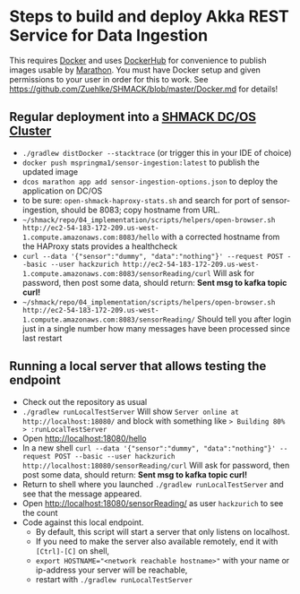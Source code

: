 # Steps to build and deploy Akka REST Service for Data Ingestion

This requires [Docker](https://www.docker.com/) and uses [DockerHub](https://hub.docker.com/) for convenience to publish images usable by [Marathon](https://docs.mesosphere.com/1.7/usage/tutorials/docker-app/).
You must have Docker setup and given permissions to your user in order for this to work.
See <https://github.com/Zuehlke/SHMACK/blob/master/Docker.md> for details!

## Regular deployment into a [SHMACK DC/OS Cluster](https://github.com/Zuehlke/SHMACK)

* `./gradlew distDocker --stacktrace` (or trigger this in your IDE of choice)
* `docker push mspringma1/sensor-ingestion:latest` to publish the updated image
* `dcos marathon app add sensor-ingestion-options.json` to deploy the application on DC/OS
* to be sure: `open-shmack-haproxy-stats.sh` and search for port of sensor-ingestion, should be 8083; copy hostname from URL.
* `~/shmack/repo/04_implementation/scripts/helpers/open-browser.sh  http://ec2-54-183-172-209.us-west-1.compute.amazonaws.com:8083/hello` with a corrected hostname from the HAProxy stats provides a healthcheck
* `curl --data '{"sensor":"dummy", "data":"nothing"}' --request POST --basic --user hackzurich http://ec2-54-183-172-209.us-west-1.compute.amazonaws.com:8083/sensorReading/curl`
  Will ask for password, then post some data, should return: **Sent msg to kafka topic curl!**
* `~/shmack/repo/04_implementation/scripts/helpers/open-browser.sh  http://ec2-54-183-172-209.us-west-1.compute.amazonaws.com:8083/sensorReading/`
  Should tell you after login just in a single number how many messages have been processed since last restart
  
## Running a local server that allows testing the endpoint
* Check out the repository as usual
* `./gradlew runLocalTestServer`
  Will show `Server online at http://localhost:18080/` and block with something like `> Building 80% > :runLocalTestServer`
* Open <http://localhost:18080/hello>
* In a new shell `curl --data '{"sensor":"dummy", "data":"nothing"}' --request POST --basic --user hackzurich http://localhost:18080/sensorReading/curl`
  Will ask for password, then post some data, should return: **Sent msg to kafka topic curl!**
* Return to shell where you launched `./gradlew runLocalTestServer` and see that the message appeared.
* Open <http://localhost:18080/sensorReading/> as user `hackzurich` to see the count
* Code against this local endpoint. 
  * By default, this script will start a server that only listens on localhost. 
  * If you need to make the server also available remotely, end it with `[Ctrl]-[C]` on shell,
  * `export HOSTNAME="<network reachable hostname>"` with your name or ip-address your server will be reachable,
  * restart with `./gradlew runLocalTestServer`

